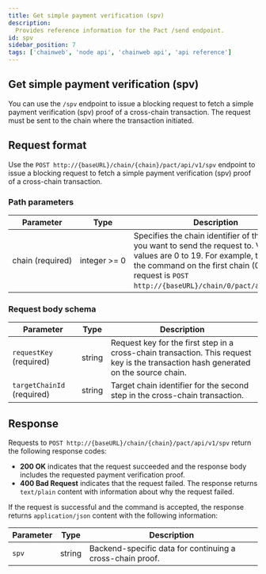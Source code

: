 ```yaml
---
title: Get simple payment verification (spv)
description:
  Provides reference information for the Pact /send endpoint.
id: spv
sidebar_position: 7
tags: ['chainweb', 'node api', 'chainweb api', 'api reference']
---
```


## Get simple payment verification (spv)

You can use the `/spv` endpoint to issue a blocking request to fetch a simple payment verification (spv) proof of a cross-chain transaction. 
The request must be sent to the chain where the transaction initiated.

## Request format

Use the `POST http://{baseURL}/chain/{chain}/pact/api/v1/spv` endpoint to issue a blocking request to fetch a simple payment verification (spv) proof of a cross-chain transaction. 

### Path parameters

| Parameter | Type | Description
| --------- | ---- | -----------
| chain&nbsp;(required) | integer&nbsp;>=&nbsp;0 | Specifies the chain identifier of the chain you want to send the request to. Valid values are 0 to 19. For example, to submit the command on the first chain (0), the request is `POST http://{baseURL}/chain/0/pact/api/v1/spv`.

### Request body schema

| Parameter | Type | Description
| --------- | ---- | -----------
| `requestKey` (required) | string | Request key for the first step in a cross-chain transaction. This request key is the transaction hash generated on the source chain.
| `targetChainId` (required) | string | Target chain identifier for the second step in the cross-chain transaction.

## Response 

Requests to `POST http://{baseURL}/chain/{chain}/pact/api/v1/spv` return the following response codes:

- **200 OK** indicates that the request succeeded and the response body includes the requested payment verification proof.
- **400 Bad Request** indicates that the request failed. The response returns `text/plain` content with information about why the request failed.

If the request is successful and the command is accepted, the response returns `application/json` content with the following information:

| Parameter | Type | Description
| --------- | ---- | -----------
| `spv` | string | Backend-specific data for continuing a cross-chain proof.
